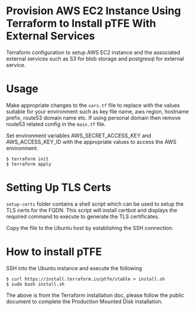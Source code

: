 # Provision AWS EC2 Instance Using Terraform to Install pTFE With External Services
Terraform configuration to setup AWS EC2 instance and the associated external services such as S3 for blob storage and postgresql for external service.

# Usage
Make appropriate changes to the `vars.tf` file to replace with the values suitable for your environment such as key file name, aws region, hostname prefix, route53 domain name etc.  If using personal domain then remove route53 related config in the `main.tf` file.

Set environment variables AWS_SECRET_ACCESS_KEY and AWS_ACCESS_KEY_ID with the appropriate values to access the AWS environment.

```
$ terraform init
$ terraform apply
```

# Setting Up TLS Certs
`setup-certs` folder contains a shell script which can be used to setup the TLS certs for the FQDN.  This script will install certbot and displays the required command to execute to generate the TLS certificates.

Copy the file to the Ubuntu host by establishing the SSH connection.

# How to install pTFE
SSH into the Ubuntu instance and execute the following

```
$ curl https://install.terraform.io/ptfe/stable > install.sh
$ sudo bash install.sh
```

The above is from the Terraform installation doc, please follow the public document to complete the Production Mounted Disk installation.
